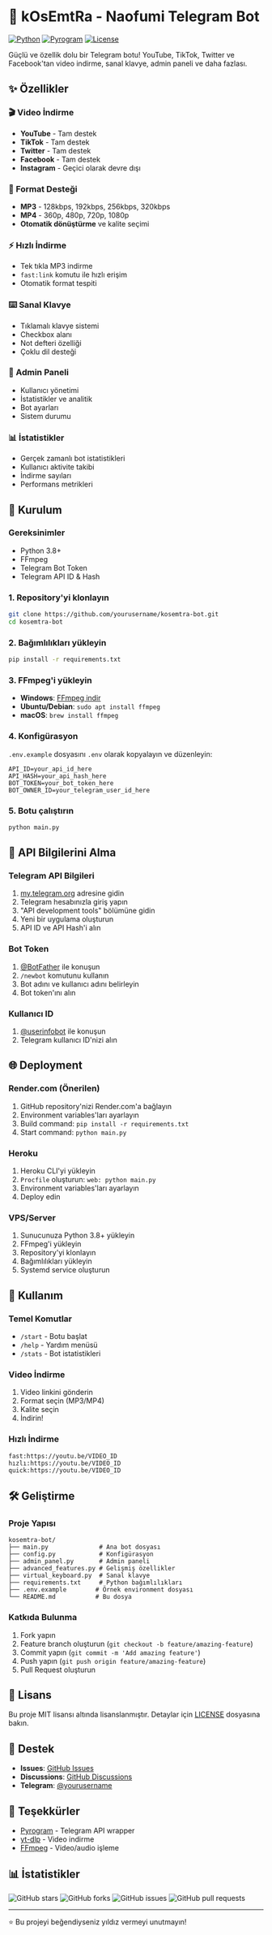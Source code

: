 # 🤖 kOsEmtRa - Naofumi Telegram Bot

[![Python](https://img.shields.io/badge/Python-3.8+-blue.svg)](https://python.org)
[![Pyrogram](https://img.shields.io/badge/Pyrogram-2.0+-green.svg)](https://pyrogram.org)
[![License](https://img.shields.io/badge/License-MIT-yellow.svg)](LICENSE)

Güçlü ve özellik dolu bir Telegram botu! YouTube, TikTok, Twitter ve Facebook'tan video indirme, sanal klavye, admin paneli ve daha fazlası.

## ✨ Özellikler

### 🎬 Video İndirme
- **YouTube** - Tam destek
- **TikTok** - Tam destek  
- **Twitter** - Tam destek
- **Facebook** - Tam destek
- **Instagram** - Geçici olarak devre dışı

### 🎵 Format Desteği
- **MP3** - 128kbps, 192kbps, 256kbps, 320kbps
- **MP4** - 360p, 480p, 720p, 1080p
- **Otomatik dönüştürme** ve kalite seçimi

### ⚡ Hızlı İndirme
- Tek tıkla MP3 indirme
- `fast:link` komutu ile hızlı erişim
- Otomatik format tespiti

### ⌨️ Sanal Klavye
- Tıklamalı klavye sistemi
- Checkbox alanı
- Not defteri özelliği
- Çoklu dil desteği

### 👑 Admin Paneli
- Kullanıcı yönetimi
- İstatistikler ve analitik
- Bot ayarları
- Sistem durumu

### 📊 İstatistikler
- Gerçek zamanlı bot istatistikleri
- Kullanıcı aktivite takibi
- İndirme sayıları
- Performans metrikleri

## 🚀 Kurulum

### Gereksinimler
- Python 3.8+
- FFmpeg
- Telegram Bot Token
- Telegram API ID & Hash

### 1. Repository'yi klonlayın
```bash
git clone https://github.com/yourusername/kosemtra-bot.git
cd kosemtra-bot
```

### 2. Bağımlılıkları yükleyin
```bash
pip install -r requirements.txt
```

### 3. FFmpeg'i yükleyin
- **Windows**: [FFmpeg indir](https://ffmpeg.org/download.html)
- **Ubuntu/Debian**: `sudo apt install ffmpeg`
- **macOS**: `brew install ffmpeg`

### 4. Konfigürasyon
`.env.example` dosyasını `.env` olarak kopyalayın ve düzenleyin:

```env
API_ID=your_api_id_here
API_HASH=your_api_hash_here
BOT_TOKEN=your_bot_token_here
BOT_OWNER_ID=your_telegram_user_id_here
```

### 5. Botu çalıştırın
```bash
python main.py
```

## 🔧 API Bilgilerini Alma

### Telegram API Bilgileri
1. [my.telegram.org](https://my.telegram.org) adresine gidin
2. Telegram hesabınızla giriş yapın
3. "API development tools" bölümüne gidin
4. Yeni bir uygulama oluşturun
5. API ID ve API Hash'i alın

### Bot Token
1. [@BotFather](https://t.me/BotFather) ile konuşun
2. `/newbot` komutunu kullanın
3. Bot adını ve kullanıcı adını belirleyin
4. Bot token'ını alın

### Kullanıcı ID
1. [@userinfobot](https://t.me/userinfobot) ile konuşun
2. Telegram kullanıcı ID'nizi alın

## 🌐 Deployment

### Render.com (Önerilen)
1. GitHub repository'nizi Render.com'a bağlayın
2. Environment variables'ları ayarlayın
3. Build command: `pip install -r requirements.txt`
4. Start command: `python main.py`

### Heroku
1. Heroku CLI'yi yükleyin
2. `Procfile` oluşturun: `web: python main.py`
3. Environment variables'ları ayarlayın
4. Deploy edin

### VPS/Server
1. Sunucunuza Python 3.8+ yükleyin
2. FFmpeg'i yükleyin
3. Repository'yi klonlayın
4. Bağımlılıkları yükleyin
5. Systemd service oluşturun

## 📱 Kullanım

### Temel Komutlar
- `/start` - Botu başlat
- `/help` - Yardım menüsü
- `/stats` - Bot istatistikleri

### Video İndirme
1. Video linkini gönderin
2. Format seçin (MP3/MP4)
3. Kalite seçin
4. İndirin!

### Hızlı İndirme
```
fast:https://youtu.be/VIDEO_ID
hızlı:https://youtu.be/VIDEO_ID
quick:https://youtu.be/VIDEO_ID
```

## 🛠️ Geliştirme

### Proje Yapısı
```
kosemtra-bot/
├── main.py              # Ana bot dosyası
├── config.py            # Konfigürasyon
├── admin_panel.py       # Admin paneli
├── advanced_features.py # Gelişmiş özellikler
├── virtual_keyboard.py  # Sanal klavye
├── requirements.txt     # Python bağımlılıkları
├── .env.example        # Örnek environment dosyası
└── README.md           # Bu dosya
```

### Katkıda Bulunma
1. Fork yapın
2. Feature branch oluşturun (`git checkout -b feature/amazing-feature`)
3. Commit yapın (`git commit -m 'Add amazing feature'`)
4. Push yapın (`git push origin feature/amazing-feature`)
5. Pull Request oluşturun

## 📄 Lisans

Bu proje MIT lisansı altında lisanslanmıştır. Detaylar için [LICENSE](LICENSE) dosyasına bakın.

## 🤝 Destek

- **Issues**: [GitHub Issues](https://github.com/yourusername/kosemtra-bot/issues)
- **Discussions**: [GitHub Discussions](https://github.com/yourusername/kosemtra-bot/discussions)
- **Telegram**: [@yourusername](https://t.me/yourusername)

## 🙏 Teşekkürler

- [Pyrogram](https://pyrogram.org) - Telegram API wrapper
- [yt-dlp](https://github.com/yt-dlp/yt-dlp) - Video indirme
- [FFmpeg](https://ffmpeg.org) - Video/audio işleme

## 📊 İstatistikler

![GitHub stars](https://img.shields.io/github/stars/yourusername/kosemtra-bot?style=social)
![GitHub forks](https://img.shields.io/github/forks/yourusername/kosemtra-bot?style=social)
![GitHub issues](https://img.shields.io/github/issues/yourusername/kosemtra-bot)
![GitHub pull requests](https://img.shields.io/github/issues-pr/yourusername/kosemtra-bot)

---

⭐ Bu projeyi beğendiyseniz yıldız vermeyi unutmayın!